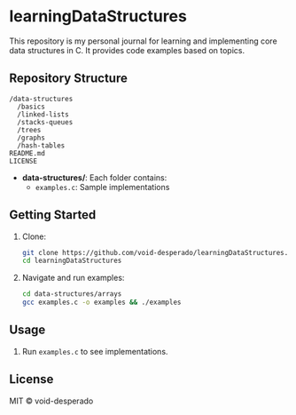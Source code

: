 # learningDataStructures

This repository is my personal journal for learning and implementing core data structures in C. It provides code examples based on topics.

## Repository Structure

```
/data-structures
  /basics
  /linked-lists
  /stacks-queues
  /trees
  /graphs
  /hash-tables
README.md
LICENSE
```

- **data-structures/**: Each folder contains:
  - `examples.c`: Sample implementations

## Getting Started

1. Clone:
   ```bash
   git clone https://github.com/void-desperado/learningDataStructures.git
   cd learningDataStructures
   ```
2. Navigate and run examples:
   ```bash
   cd data-structures/arrays
   gcc examples.c -o examples && ./examples
   ```

## Usage

1. Run `examples.c` to see implementations.

## License

MIT © void-desperado

